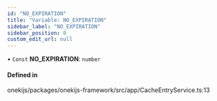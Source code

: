 ```yaml
---
id: "NO_EXPIRATION"
title: "Variable: NO_EXPIRATION"
sidebar_label: "NO_EXPIRATION"
sidebar_position: 0
custom_edit_url: null
---
```


• `Const` **NO\_EXPIRATION**: `number`

#### Defined in

onekijs/packages/onekijs-framework/src/app/CacheEntryService.ts:13
